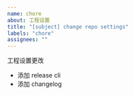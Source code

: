 ```yaml
---
name: chore
about: 工程设置
title: "[subject] change repo settings"
labels: "chore"
assignees: ""
---
```


<!--
  工程设置。
  请删除样板文字！
-->

工程设置更改

- 添加 release cli
- 添加 changelog
